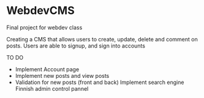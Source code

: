 # WebdevCMS
Final project for webdev class

Creating a CMS that allows users to create, update, delete and comment on posts.
Users are able to signup, and sign into accounts



TO DO
* Implement Account page
* Implement new posts and view posts
* Validation for new posts (front and back)
Implement search engine
Finnish admin control pannel
